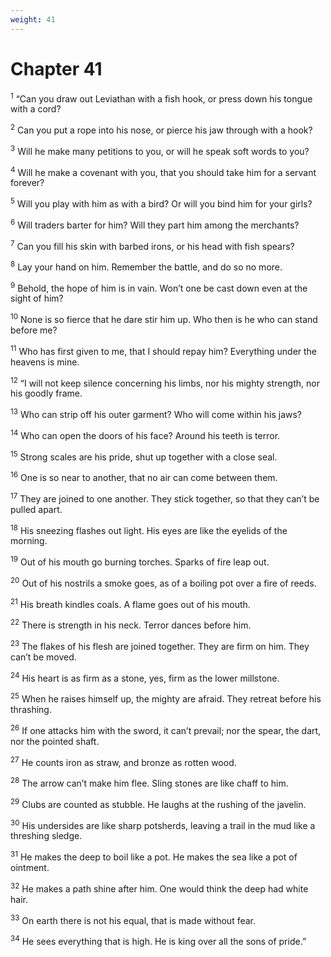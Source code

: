 ```yaml
---
weight: 41
---
```


# Chapter 41

<sup>1</sup> “Can you draw out Leviathan with a fish hook, or press down his tongue with a cord? 

<sup>2</sup> Can you put a rope into his nose, or pierce his jaw through with a hook? 

<sup>3</sup> Will he make many petitions to you, or will he speak soft words to you? 

<sup>4</sup> Will he make a covenant with you, that you should take him for a servant forever? 

<sup>5</sup> Will you play with him as with a bird? Or will you bind him for your girls? 

<sup>6</sup> Will traders barter for him? Will they part him among the merchants? 

<sup>7</sup> Can you fill his skin with barbed irons, or his head with fish spears? 

<sup>8</sup> Lay your hand on him. Remember the battle, and do so no more. 

<sup>9</sup> Behold, the hope of him is in vain. Won’t one be cast down even at the sight of him? 

<sup>10</sup> None is so fierce that he dare stir him up. Who then is he who can stand before me? 

<sup>11</sup> Who has first given to me, that I should repay him? Everything under the heavens is mine. 

<sup>12</sup> “I will not keep silence concerning his limbs, nor his mighty strength, nor his goodly frame. 

<sup>13</sup> Who can strip off his outer garment? Who will come within his jaws? 

<sup>14</sup> Who can open the doors of his face? Around his teeth is terror. 

<sup>15</sup> Strong scales are his pride, shut up together with a close seal. 

<sup>16</sup> One is so near to another, that no air can come between them. 

<sup>17</sup> They are joined to one another. They stick together, so that they can’t be pulled apart. 

<sup>18</sup> His sneezing flashes out light. His eyes are like the eyelids of the morning. 

<sup>19</sup> Out of his mouth go burning torches. Sparks of fire leap out. 

<sup>20</sup> Out of his nostrils a smoke goes, as of a boiling pot over a fire of reeds. 

<sup>21</sup> His breath kindles coals. A flame goes out of his mouth. 

<sup>22</sup> There is strength in his neck. Terror dances before him. 

<sup>23</sup> The flakes of his flesh are joined together. They are firm on him. They can’t be moved. 

<sup>24</sup> His heart is as firm as a stone, yes, firm as the lower millstone. 

<sup>25</sup> When he raises himself up, the mighty are afraid. They retreat before his thrashing. 

<sup>26</sup> If one attacks him with the sword, it can’t prevail; nor the spear, the dart, nor the pointed shaft. 

<sup>27</sup> He counts iron as straw, and bronze as rotten wood. 

<sup>28</sup> The arrow can’t make him flee. Sling stones are like chaff to him. 

<sup>29</sup> Clubs are counted as stubble. He laughs at the rushing of the javelin. 

<sup>30</sup> His undersides are like sharp potsherds, leaving a trail in the mud like a threshing sledge. 

<sup>31</sup> He makes the deep to boil like a pot. He makes the sea like a pot of ointment. 

<sup>32</sup> He makes a path shine after him. One would think the deep had white hair. 

<sup>33</sup> On earth there is not his equal, that is made without fear. 

<sup>34</sup> He sees everything that is high. He is king over all the sons of pride.” 



